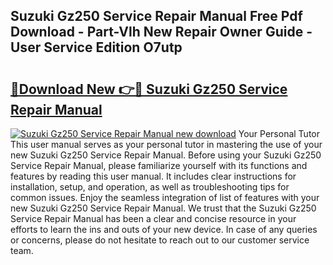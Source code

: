 ## Suzuki Gz250 Service Repair Manual Free Pdf Download - Part-Vlh New Repair Owner Guide - User Service Edition O7utp

# <h2><a href="http://bc50932.oget.top/?id=Suzuki+Gz250+Service+Repair+Manual">🔗Download New 👉🔴 Suzuki Gz250 Service Repair Manual</a></h2>

[![Suzuki Gz250 Service Repair Manual new download](https://i.imgur.com/5g1atiW.png)](http://bc50932.oget.top/?id=Suzuki+Gz250+Service+Repair+Manual)
Your Personal Tutor This user manual serves as your personal tutor in mastering the use of your new Suzuki Gz250 Service Repair Manual. Before using your Suzuki Gz250 Service Repair Manual, please familiarize yourself with its functions and features by reading this user manual. It includes clear instructions for installation, setup, and operation, as well as troubleshooting tips for common issues. Enjoy the seamless integration of list of features with your new Suzuki Gz250 Service Repair Manual. We trust that the Suzuki Gz250 Service Repair Manual has been a clear and concise resource in your efforts to learn the ins and outs of your new device. In case of any queries or concerns, please do not hesitate to reach out to our customer service team.
